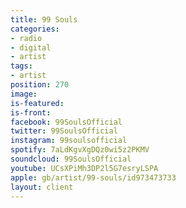 ```yaml
---
title: 99 Souls
categories:
- radio
- digital
- artist
tags:
- artist
position: 270
image: 
is-featured: 
is-front: 
facebook: 99SoulsOfficial
twitter: 99SoulsOfficial
instagram: 99soulsofficial
spotify: 7aLdKgvXgDQz0wi5z2PKMV
soundcloud: 99SoulsOfficial
youtube: UCsXPiMh3DP2l5G7esryLSPA
apple: gb/artist/99-souls/id973473733
layout: client
---
```


